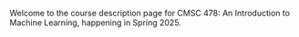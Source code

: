 Welcome to the course description page for CMSC 478: An Introduction to Machine Learning, happening in Spring 2025.
